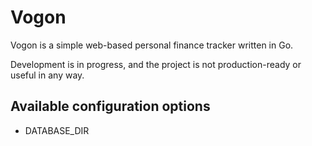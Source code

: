 # Vogon
Vogon is a simple web-based personal finance tracker written in Go.

Development is in progress, and the project is not production-ready or useful in any way.

## Available configuration options
* DATABASE_DIR